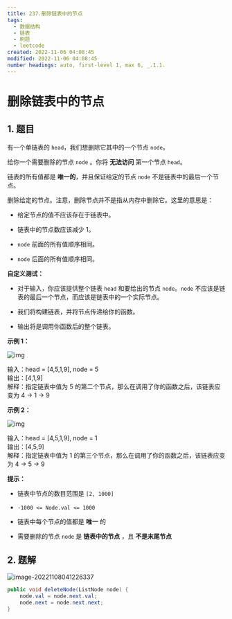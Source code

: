 ```yaml
---
title: 237.删除链表中的节点
tags:
  - 数据结构 
  - 链表 
  - 刷题 
  - leetcode
created: 2022-11-06 04:08:45
modified: 2022-11-06 04:08:45
number headings: auto, first-level 1, max 6, _.1.1.
---
```


# 删除链表中的节点

## 1. 题目

有一个单链表的 `head`，我们想删除它其中的一个节点 `node`。

给你一个需要删除的节点 `node` 。你将 **无法访问** 第一个节点 `head`。

链表的所有值都是 **唯一的**，并且保证给定的节点 `node` 不是链表中的最后一个节点。

删除给定的节点。注意，删除节点并不是指从内存中删除它。这里的意思是：

- 给定节点的值不应该存在于链表中。
  
- 链表中的节点数应该减少 1。
  
- `node` 前面的所有值顺序相同。
  
- `node` 后面的所有值顺序相同。
  

**自定义测试：**

- 对于输入，你应该提供整个链表 `head` 和要给出的节点 `node`。`node` 不应该是链表的最后一个节点，而应该是链表中的一个实际节点。
  
- 我们将构建链表，并将节点传递给你的函数。
  
- 输出将是调用你函数后的整个链表。
  

**示例 1：**

![img](https://fastly.jsdelivr.net/gh/xihuanxiaorang/images/node1.jpg)

输入：head = [4,5,1,9], node = 5  
输出：[4,1,9]  
解释：指定链表中值为 5 的第二个节点，那么在调用了你的函数之后，该链表应变为 4 -> 1 -> 9

**示例 2：**

![img](https://fastly.jsdelivr.net/gh/xihuanxiaorang/images/node2.jpg)

输入：head = [4,5,1,9], node = 1  
输出：[4,5,9]  
解释：指定链表中值为 1 的第三个节点，那么在调用了你的函数之后，该链表应变为 4 -> 5 -> 9

**提示：**

- 链表中节点的数目范围是 `[2, 1000]`
  
- `-1000 <= Node.val <= 1000`
  
- 链表中每个节点的值都是 **唯一** 的
  
- 需要删除的节点 `node` 是 **链表中的节点** ，且 **不是末尾节点**
  

## 2. 题解

![image-20221108041226337](https://fastly.jsdelivr.net/gh/xihuanxiaorang/images/202211080412383.png)

```java
public void deleteNode(ListNode node) {
    node.val = node.next.val;
    node.next = node.next.next;
}
```

